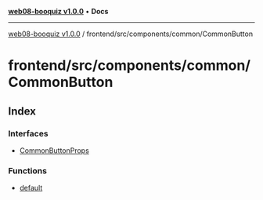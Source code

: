 [**web08-booquiz v1.0.0**](../../../../../README.md) • **Docs**

***

[web08-booquiz v1.0.0](../../../../../modules.md) / frontend/src/components/common/CommonButton

# frontend/src/components/common/CommonButton

## Index

### Interfaces

- [CommonButtonProps](interfaces/CommonButtonProps.md)

### Functions

- [default](functions/default.md)
